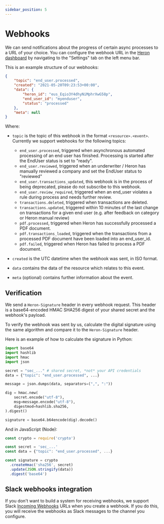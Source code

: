 ```yaml
---
sidebar_position: 5
---
```


# Webhooks

We can send notifications about the progress of certain async processes to a
URL of your choice. You can configure the webhook URL in the [Heron dashboard](https://dashboard.herondata.io/) by navigating to the "Settings" tab on the left menu bar.

This is an example structure of our webhooks:

```json
{
    "topic": "end_user.processed",
    "created": "2021-05-20T09:23:53+00:00",
    "data": {
        "heron_id": "eus_Eqio3Y4dhyNiMphrXwG58p",
        "end_user_id": "myenduser",
        "status": "processed"
    },
    "meta": null
}
```

Where:

* `topic` is the topic of this webhook in the format `<resource>.<event>`. Currently we support webhooks for the following topics:
    * `end_user.processed`, triggered when asynchronous automated processing of an end user has finished. Processing is started after the EndUser status is set to "ready".
    * `end_user.reviewed`, triggered when an underwriter / Heron has manually reviewed a company and set the EndUser status to "reviewed"
    * `end_user.transactions_updated`, this webhook is in the process of being deprecated, please do not subscribe to this webhook.
    * `end_user.review_required`, triggered when an end_user violates a rule during process and needs further review.
    * `transactions.deleted`, triggered when transactions are deleted.
    * `transactions.updated`, triggered within 10 minutes of the last change on transactions for a given end user (e.g. after feedback on category or Heron manual review)
    * `pdf.processed`, triggered when Heron has successfully processed a PDF document.
    * `pdf.transactions_loaded`, triggered when the transactions from a processed PDF document have been loaded into an end_user_id.
    * `pdf.failed`, triggered when Heron has failed to process a PDF document.

* `created` is the UTC datetime when the webhook was sent, in ISO format.
* `data` contains the data of the resource which relates to this event.
* `meta` (optional) contains further information about the event.

## Verification

We send a `Heron-Signature` header in every webhook request. This header is a
base64-encoded HMAC SHA256 digest of your shared secret and the webhook's
payload.

To verify the webhook was sent by us, calculate the digital signature using the
same algorithm and compare it to the `Heron-Signature` header.

Here is an example of how to calculate the signature in Python:

```py
import base64
import hashlib
import hmac
import json

secret = "sec_..." # shared secret, *not* your API credentials
data = {"topic": "end_user.processed", ...}

message = json.dumps(data, separators=(",", ":"))

dig = hmac.new(
    secret.encode("utf-8"),
    msg=message.encode("utf-8"),
    digestmod=hashlib.sha256,
).digest()

signature = base64.b64encode(dig).decode()
```

And in JavaScript (Node):

```js
const crypto = require('crypto')

const secret = 'sec_...'
const data = {"topic": "end_user.processed", ...}

const signature = crypto
  .createHmac('sha256', secret)
  .update(JSON.stringify(data))
  .digest('base64')
```

## Slack webhooks integration

If you don't want to build a system for receiving webhooks, we support
Slack [Incoming Webhooks](https://api.slack.com/messaging/webhooks) URLs when
you create a webhook. If you do this, you will receive the webhooks as Slack
messages to the channel you configure.
